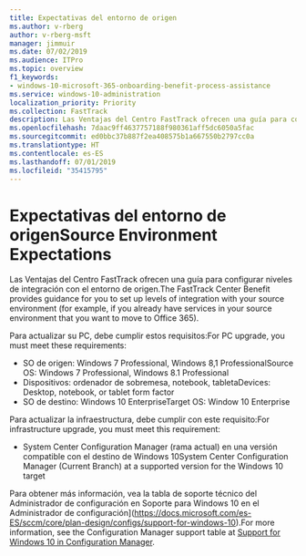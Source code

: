 ```yaml
---
title: Expectativas del entorno de origen
ms.author: v-rberg
author: v-rberg-msft
manager: jimmuir
ms.date: 07/02/2019
ms.audience: ITPro
ms.topic: overview
f1_keywords:
- windows-10-microsoft-365-onboarding-benefit-process-assistance
ms.service: windows-10-administration
localization_priority: Priority
ms.collection: FastTrack
description: Las Ventajas del Centro FastTrack ofrecen una guía para configurar niveles de integración con el entorno de origen para la implementación de Windows 10.
ms.openlocfilehash: 7daac9ff4637757188f980361aff5dc6050a5fac
ms.sourcegitcommit: ed0bbc37b887f2ea408575b1a667550b2797cc0a
ms.translationtype: HT
ms.contentlocale: es-ES
ms.lasthandoff: 07/01/2019
ms.locfileid: "35415795"
---
```

# <a name="source-environment-expectations"></a><span data-ttu-id="b8b82-103">Expectativas del entorno de origen</span><span class="sxs-lookup"><span data-stu-id="b8b82-103">Source Environment Expectations</span></span>

<span data-ttu-id="b8b82-104">Las Ventajas del Centro FastTrack ofrecen una guía para configurar niveles de integración con el entorno de origen.</span><span class="sxs-lookup"><span data-stu-id="b8b82-104">The FastTrack Center Benefit provides guidance for you to set up levels of integration with your source environment (for example, if you already have services in your source environment that you want to move to Office 365).</span></span>
  
<span data-ttu-id="b8b82-105">Para actualizar su PC, debe cumplir estos requisitos:</span><span class="sxs-lookup"><span data-stu-id="b8b82-105">For PC upgrade, you must meet these requirements:</span></span>

- <span data-ttu-id="b8b82-106">SO de origen: Windows 7 Professional, Windows 8,1 Professional</span><span class="sxs-lookup"><span data-stu-id="b8b82-106">Source OS: Windows 7 Professional, Windows 8.1 Professional</span></span>
- <span data-ttu-id="b8b82-107">Dispositivos: ordenador de sobremesa, notebook, tableta</span><span class="sxs-lookup"><span data-stu-id="b8b82-107">Devices: Desktop, notebook, or tablet form factor</span></span>
- <span data-ttu-id="b8b82-108">SO de destino: Windows 10 Enterprise</span><span class="sxs-lookup"><span data-stu-id="b8b82-108">Target OS: Window 10 Enterprise</span></span>

<span data-ttu-id="b8b82-109">Para actualizar la infraestructura, debe cumplir con este requisito:</span><span class="sxs-lookup"><span data-stu-id="b8b82-109">For infrastructure upgrade, you must meet this requirement:</span></span>   

- <span data-ttu-id="b8b82-110">System Center Configuration Manager (rama actual) en una versión compatible con el destino de Windows 10</span><span class="sxs-lookup"><span data-stu-id="b8b82-110">System Center Configuration Manager (Current Branch) at a supported version for the Windows 10 target</span></span>

<span data-ttu-id="b8b82-111">Para obtener más información, vea la tabla de soporte técnico del Administrador de configuración en Soporte para Windows 10 en el Administrador de configuración](https://docs.microsoft.com/es-ES/sccm/core/plan-design/configs/support-for-windows-10).</span><span class="sxs-lookup"><span data-stu-id="b8b82-111">For more information, see the Configuration Manager support table at [Support for Windows 10 in Configuration Manager](https://docs.microsoft.com/en-us/sccm/core/plan-design/configs/support-for-windows-10).</span></span>
  

 